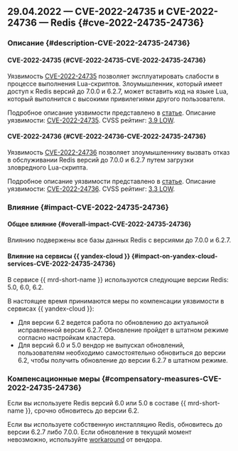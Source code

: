 ## 29.04.2022 — CVE-2022-24735 и CVE-2022-24736 — Redis {#cve-2022-24735-24736}

### Описание {#description-CVE-2022-24735-24736}

#### CVE-2022-24735 {#CVE-2022-24735-CVE-2022-24735-24736}

Уязвимость [CVE-2022-24735](https://nvd.nist.gov/vuln/detail/CVE-2022-24735) позволяет эксплуатировать слабости в процессе выполнения Lua-скриптов. Злоумышленник, который имеет доступ к Redis версий до 7.0.0 и 6.2.7, может вставить код на языке Lua, который выполнится с высокими привилегиями другого пользователя.

Подробное описание уязвимости представлено в [статье](https://github.com/redis/redis/security/advisories/GHSA-647m-2wmq-qmvq).
Описание уязвимости: [CVE-2022-24735](https://nvd.nist.gov/vuln/detail/CVE-2022-24735).
CVSS рейтинг: [3.9 LOW](https://nvd.nist.gov/vuln-metrics/cvss/v3-calculator?name=CVE-2022-24735&vector=AV:L/AC:L/PR:L/UI:R/S:U/C:L/I:L/A:N&version=3.1&source=GitHub,%20Inc.).

#### CVE-2022-24736 {#CVE-2022-24736-CVE-2022-24735-24736}

Уязвимость [CVE-2022-24736](https://nvd.nist.gov/vuln/detail/CVE-2022-24736) позволяет злоумышленнику вызвать отказ в обслуживании Redis версий до 7.0.0 и 6.2.7 путем загрузки зловредного Lua-скрипта.

Подробное описание уязвимости представлено в [статье](https://github.com/redis/redis/security/advisories/GHSA-3qpw-7686-5984).
Описание уязвимости: [CVE-2022-24736](https://nvd.nist.gov/vuln/detail/CVE-2022-24736).
CVSS рейтинг: [3.3 LOW](https://nvd.nist.gov/vuln-metrics/cvss/v3-calculator?name=CVE-2022-24736&vector=AV:L/AC:L/PR:L/UI:N/S:U/C:N/I:N/A:L&version=3.1&source=GitHub,%20Inc.).

### Влияние {#impact-CVE-2022-24735-24736}

#### Общее влияние {#overall-impact-CVE-2022-24735-24736}

Влиянию подвержены все базы данных Redis с версиями до 7.0.0 и 6.2.7.

#### Влияние на сервисы {{ yandex-cloud }} {#impact-on-yandex-cloud-services-CVE-2022-24735-24736}

В сервисе {{ mrd-short-name }} используются следующие версии Redis: 5.0, 6.0, 6.2.

В настоящее время принимаются меры по компенсации уязвимости в сервисах {{ yandex-cloud }}:

* Для версии 6.2 ведется работа по обновлению до актуальной исправленной версии 6.2.7. Обновление пройдет в штатном режиме согласно настройкам кластера.
* Для версий 6.0 и 5.0 вендор не выпускал обновлений, пользователям необходимо самостоятельно обновиться до версии 6.2, чтобы получить обновление до версии 6.2.7 в штатном режиме.

### Компенсационные меры {#compensatory-measures-CVE-2022-24735-24736}

Если вы используете Redis версий 6.0 или 5.0 в составе {{ mrd-short-name }}, срочно обновитесь до версии 6.2.

Если вы используете собственную инсталляцию Redis, обновитесь до версии 6.2.7 либо 7.0.0. Если обновление в текущий момент невозможно, используйте [workaround](https://github.com/redis/redis/security/advisories/GHSA-3qpw-7686-5984) от вендора.
